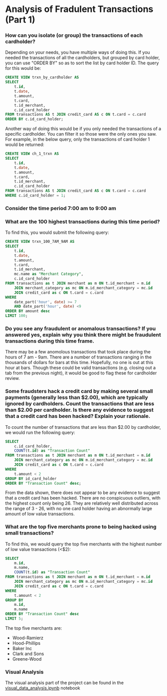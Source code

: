 # Analysis of Fradulent Transactions (Part 1)

### How can you isolate (or group) the transactions of each cardholder?

Depending on your needs, you have multiple ways of doing this. If you needed the transactions of all the cardholders, but grouped by card holder, you can use "ORDER BY" so as to sort the list by card holder ID. The query for this would be: 

```SQL
CREATE VIEW trxn_by_cardholder AS
SELECT 
	t.id,
	t.date,
	t.amount,
	t.card,
	t.id_merchant,
	c.id_card_holder
FROM transactions AS t JOIN credit_card AS c ON t.card = c.card
ORDER BY c.id_card_holder;
```

Another way of doing this would be if you only needed the transactions of a specific cardholder. You can filter it so those were the only ones you saw. For example, in the below query, only the transactions of card holder 1 would be returned:

```SQL
CREATE VIEW ch_1_trxn AS
SELECT 
	t.id,
	t.date,
	t.amount,
	t.card,
	t.id_merchant,
	c.id_card_holder
FROM transactions AS t JOIN credit_card AS c ON t.card = c.card
WHERE c.id_card_holder = 1;
```
### Consider the time period 7:00 am to 9:00 am

### What are the 100 highest transactions during this time period?

To find this, you would submit the following query:

```SQL
CREATE VIEW trxn_100_7AM_9AM AS
SELECT 
	t.id,
	t.date,
	t.amount, 
	t.card, 
	t.id_merchant, 
	mc.name as "Merchant Category",
	c.id_card_holder
FROM transactions as t JOIN merchant as m ON t.id_merchant = m.id
	JOIN merchant_category as mc ON m.id_merchant_category = mc.id
	JOIN credit_card as c ON t.card = c.card
WHERE 
	date_part('hour', date) >= 7
	AND date_part('hour', date) <9
ORDER BY amount desc
LIMIT 100;
```

### Do you see any fraudulent or anomalous transactions? If you answered yes, explain why you think there might be fraudulent transactions during this time frame.

There may be a few anomolous transactions that took place during the hours of 7 am - 9am. There are a number of transactions ranging in the thousands of dollars for bars at this time. Hopefully, no one is out at this hour at bars. Though these could be valid transactions (e.g. closing out a tab from the previous night), it would be good to flag these for cardholder review.

### Some fraudsters hack a credit card by making several small payments (generally less than $2.00), which are typically ignored by cardholders. Count the transactions that are less than $2.00 per cardholder. Is there any evidence to suggest that a credit card has been hacked? Explain your rationale.

To count the number of transactions that are less than $2.00 by cardholder, we would run the following query:

```SQL
SELECT 
	c.id_card_holder,
	COUNT(t.id) as "Transaction Count"
FROM transactions as t JOIN merchant as m ON t.id_merchant = m.id
	JOIN merchant_category as mc ON m.id_merchant_category = mc.id
	JOIN credit_card as c ON t.card = c.card
WHERE 
	t.amount < 2
GROUP BY id_card_holder
ORDER BY "Transaction Count" desc;
```

From the data shown, there does not appear to be any evidence to suggest that a credit card has been hacked. There are no conspicuous outliers, with the highest count only being 26. They are relatively well distributed across the range of 3 - 26, with no one card holder having an abnormally large amount of low value transactions.

### What are the top five merchants prone to being hacked using small transactions?

To find this, we would query the top five merchants with the highest number of low value transactions (<$2):

```SQL
SELECT 
	m.id,
	m.name,
	COUNT(t.id) as "Transaction Count"
FROM transactions as t JOIN merchant as m ON t.id_merchant = m.id
	JOIN merchant_category as mc ON m.id_merchant_category = mc.id
	JOIN credit_card as c ON t.card = c.card
WHERE 
	t.amount < 2
GROUP BY 
	m.id, 
	m.name
ORDER BY "Transaction Count" desc
LIMIT 5;
```

The top five merchants are:
* Wood-Ramierz
* Hood-Phillips
* Baker Inc
* Clark and Sons
* Greene-Wood

### Visual Analysis
The visual analysis part of the project can be found in the [visual_data_analysis.ipynb](visual_data_analysis.ipynb) notebook
